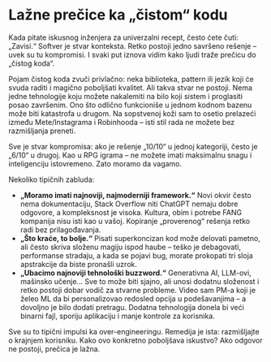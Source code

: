 # Lažne prečice ka „čistom“ kodu

Kada pitate iskusnog inženjera za univerzalni recept, često ćete čuti: „Zavisi.“ Softver je stvar konteksta. Retko postoji jedno savršeno rešenje – uvek su tu kompromisi. I svaki put iznova vidim kako ljudi traže prečicu do „čistog koda“.

Pojam čistog koda zvuči privlačno: neka biblioteka, pattern ili jezik koji će svuda raditi i magično poboljšati kvalitet. Ali takva stvar ne postoji. Nema jedne tehnologije koju možete nakalemiti na bilo koji sistem i proglasiti posao završenim. Ono što odlično funkcioniše u jednom kodnom bazenu može biti katastrofa u drugom. Na sopstvenoj koži sam to osetio prelazeći između Mete/Instagrama i Robinhooda – isti stil rada ne možete bez razmišljanja preneti.

Sve je stvar kompromisa: ako je rešenje „10/10“ u jednoj kategoriji, često je „6/10“ u drugoj. Kao u RPG igrama – ne možete imati maksimalnu snagu i inteligenciju istovremeno. Zato moramo da vagamo.

Nekoliko tipičnih zabluda:
- **„Moramo imati najnoviji, najmoderniji framework.“** Novi okvir često nema dokumentaciju, Stack Overflow niti ChatGPT nemaju dobre odgovore, a kompleksnost je visoka. Kultura, obim i potrebe FANG kompanija nisu isti kao u vašoj. Kopiranje „proverenog“ rešenja retko radi bez prilagođavanja.
- **„Što kraće, to bolje.“** Pisati superkoncizan kod može delovati pametno, ali često skriva složenu magiju ispod haube – teško je debagovati, performanse stradaju, a kada se pojavi bug, morate prokopati tri sloja apstrakcije da biste pronašli uzrok.
- **„Ubacimo najnoviji tehnološki buzzword.“** Generativna AI, LLM-ovi, mašinsko učenje… Sve to može biti sjajno, ali unosi dodatnu složenost i retko postoji dobar vodič za stvarne probleme. Video sam PM-a koji je želeo ML da bi personalizovao redosled opcija u podešavanjima – a dovoljno je bilo dodati pretragu. Dodatna tehnologija donela bi veći binarni fajl, sporiju aplikaciju i manje kontrole za korisnika.

Sve su to tipični impulsi ka over-engineeringu. Remedija je ista: razmišljajte o krajnjem korisniku. Kako ovo konkretno poboljšava iskustvo? Ako odgovor ne postoji, prečica je lažna.
